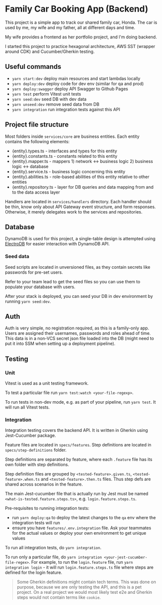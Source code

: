 # Family Car Booking App (Backend)

This project is a simple app to track our shared family car, Honda. The car is used by me, my wife and my father, all at different days and time.

My wife provides a frontend as her portfolio project, and I'm doing backend.

I started this project to practice hexagonal architecture, AWS SST (wrapper around CDK) and Cucumber/Gherkin testing.

## Useful commands

* `yarn start:dev`       deploy main resources and start lambdas locally
* `yarn deploy:dev`      deploy code for dev env (similar for qa and prod)
* `yarn deploy:swagger`  deploy API Swagger to Github Pages
* `yarn test`            perform Vitest unit tests
* `yarn seed:dev`        seed DB with dev data
* `yarn unseed:dev`      remove seed data from DB
* `yarn integration`     run integration tests against this API

## Project file structure
Most folders inside `services/core` are business entities. Each entity contains the following elements:
- {entity}.types.ts - interfaces and types for this entity
- {entity}.constants.ts - constants related to this entity
- {entity}.mapper.ts - mappers 1) network <-> business logic 2) business logic <-> database
- {entity}.service.ts - business logic concerning this entity
- {entity}.abilities.ts - role-based abilities of this entity relative to other entities
- {entity}.repository.ts - layer for DB queries and data mapping from and to the data access layer

Handlers are located in `services/handlers` directory. Each handler should be thin, know only about API Gateway event structure, and form responses. Otherwise, it merely delegates work to the services and repositories.

## Database
DynamoDB is used for this project, a single-table design is attempted using [ElectroDB](https://github.com/tywalch/electrodb) for easier interaction with DynamoDB API.

### Seed data
Seed scripts are located in unversioned files, as they contain secrets like passwords for pre-set users.

Refer to your team lead to get the seed files so you can use them to populate your database with users.

After your stack is deployed, you can seed your DB in dev environment by running `yarn seed:dev`.

## Auth
[//]: # (TODO add auth implementation docs)
Auth is very simple, no registration required, as this is a family-only app. Users are assigned their usernames, passwords and roles ahead of time. This data is in a non-VCS secret json file loaded into the DB (might need to put it into SSM when setting up a deployment pipeline).

## Testing

### Unit
Vitest is used as a unit testing framework.

To test a particular file run `yarn test:watch <your-file-regexp>`.

To run tests in non-dev mode, e.g. as part of your pipeline, run `yarn test`. It will run all Vitest tests.

### Integration
Integration testing covers the backend API. It is written in Gherkin using Jest-Cucumber package.

Feature files are located in `specs/features`. Step definitions are located in `specs/step-definitions` folder.

Step definitions are separated by feature, where each `.feature` file has its own folder with step definitions. 

Step definition files are grouped by `<tested-feature>.given.ts`, `<tested-feature>.when.ts` and `<tested-feature>.then.ts` files. Thus step defs are shared across scenarios in the feature. 

The main Jest-cucumber file that is actually run by Jest must be named `<what-is-tested.feature.steps.ts>`, e.g. `login.feature.steps.ts`.

Pre-requisites to running integration tests:
- run `yarn deploy:qa` to deploy the latest changes to the `qa` env where the integration tests will run
- ensure you have `features/.env.integration` file. Ask your teammates for the actual values or deploy your own environment to get unique values

To run all integration tests, do `yarn integration`.

To run only a particular file, do `yarn integration <your-jest-cucumber-file-regex>`. For example, to run the `login.feature` file, run `yarn integration login` - it will run `login.feature.steps.ts` file where steps are defined for the login feature.

> Some Gherkin definitions might contain tech terms. This was done on purpose, because we are only testing the API, and this is a pet project. On a real project we would most likely test e2e and Gherkin steps would not contain terms like `cookie`.
